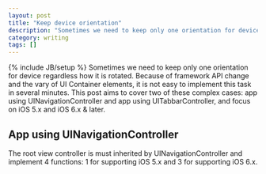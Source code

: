 ```yaml
---
layout: post
title: "Keep device orientation"
description: "Sometimes we need to keep only one orientation for device regardless how it is rotated. Because of framework API change and the vary of UI Container elements, it is not easy to implement this task in several minutes. This post aims to cover two of these complex cases: app using UINavigationController and app using UITabbarController, and focus on iOS 5.x and iOS 6.x and later."
category: writing
tags: []
---
```

{% include JB/setup %}
Sometimes we need to keep only one orientation for device regardless how it is rotated. Because of framework API change and the vary of UI Container elements, it is not easy to implement this task in several minutes. This post aims to cover two of these complex cases: app using UINavigationController and app using UITabbarController, and focus on iOS 5.x and iOS 6.x \& later.

## App using UINavigationController

The root view controller is must inherited by UINavigationController and implement 4 functions: 1 for supporting iOS 5.x and 3 for supporting iOS 6.x.



